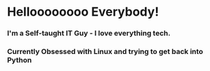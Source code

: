 # Helloooooooo Everybody!
###
### I'm a Self-taught IT Guy - I love everything tech.
### Currently Obsessed with Linux and trying to get back into Python
